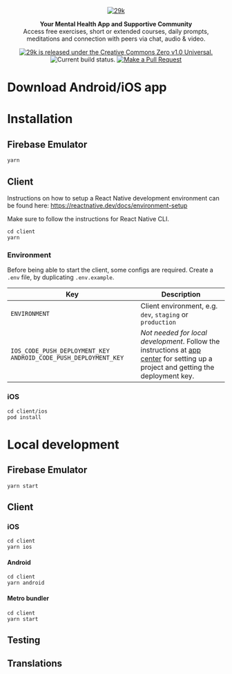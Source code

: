 <div align="center">

[![29k](https://user-images.githubusercontent.com/474066/174894987-58605dd7-86b8-4455-9c86-f17346f4e213.png)](https://29k.org)

</div>

<p align="center">
  <strong>Your Mental Health App and Supportive Community</strong></br>
  Access free exercises, short or extended courses, daily prompts, meditations and connection with peers via chat, audio & video.
</p>

<p align="center">
  <a href="https://github.com/29ki/29k/blob/HEAD/LICENSE">
    <img src="https://img.shields.io/github/license/29ki/29k" alt="29k is released under the Creative Commons Zero v1.0 Universal." />
  </a>
  <img src="https://github.com/29ki/29k/actions/workflows/test.yml/badge.svg" alt="Current build status." />
  <a href="http://makeapullrequest.com"><img src="https://img.shields.io/badge/PRs-welcome-brightgreen.svg" alt="Make a Pull Request"></a>
</p>

# Download Android/iOS app

# Installation

## Firebase Emulator

```
yarn
```

## Client

Instructions on how to setup a React Native development environment can be found here: https://reactnative.dev/docs/environment-setup

Make sure to follow the instructions for React Native CLI.

```
cd client
yarn
```

### Environment

Before being able to start the client, some configs are required.
Create a `.env` file, by duplicating `.env.example`.
 
| Key | Description |
| --- | --- |
| `ENVIRONMENT` | Client environment, e.g. `dev`, `staging` or `production`  |
| `IOS_CODE_PUSH_DEPLOYMENT_KEY` `ANDROID_CODE_PUSH_DEPLOYMENT_KEY` | *Not needed for local development*. Follow the instructions at [app center](https://docs.microsoft.com/en-us/appcenter/sdk/getting-started/react-native#2-create-your-app-in-the-app-center-portal-to-obtain-the-app-secret) for setting up a project and getting the deployment key.  |

### iOS

```
cd client/ios
pod install
```

# Local development

## Firebase Emulator

```
yarn start
```

## Client

### iOS

```
cd client
yarn ios
```

#### Android

```
cd client
yarn android
```

#### Metro bundler

```
cd client
yarn start
```

## Testing

## Translations
